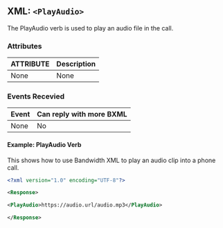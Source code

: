 
## XML: `<PlayAudio>`
The PlayAudio verb is used to play an audio file in the call.


### Attributes
| ATTRIBUTE | Description                                                                                                     |
|:----------|:----------------------------------------------------------------------------------------------------------------|
|None| None|


### Events Recevied

| Event | Can reply with more BXML |
|:------|:-------------------------|
| None  | No                       |


#### Example:  PlayAudio Verb
This shows how to use Bandwidth XML to play an audio clip into a phone call.



```XML
<?xml version="1.0" encoding="UTF-8"?>

<Response>

<PlayAudio>https://audio.url/audio.mp3</PlayAudio>

</Response>
```


